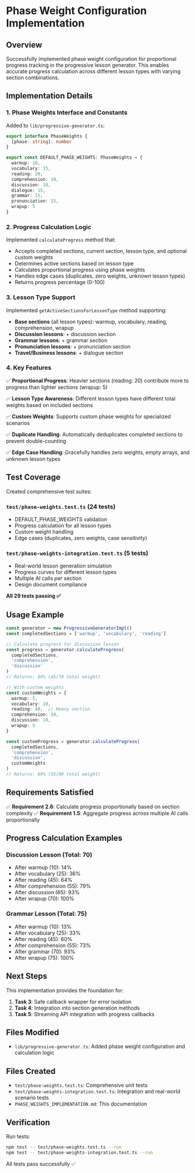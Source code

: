 # Phase Weight Configuration Implementation

## Overview

Successfully implemented phase weight configuration for proportional progress tracking in the progressive lesson generator. This enables accurate progress calculation across different lesson types with varying section combinations.

## Implementation Details

### 1. Phase Weights Interface and Constants

Added to `lib/progressive-generator.ts`:

```typescript
export interface PhaseWeights {
  [phase: string]: number
}

export const DEFAULT_PHASE_WEIGHTS: PhaseWeights = {
  warmup: 10,
  vocabulary: 15,
  reading: 20,
  comprehension: 10,
  discussion: 10,
  dialogue: 15,
  grammar: 15,
  pronunciation: 15,
  wrapup: 5
}
```

### 2. Progress Calculation Logic

Implemented `calculateProgress` method that:
- Accepts completed sections, current section, lesson type, and optional custom weights
- Determines active sections based on lesson type
- Calculates proportional progress using phase weights
- Handles edge cases (duplicates, zero weights, unknown lesson types)
- Returns progress percentage (0-100)

### 3. Lesson Type Support

Implemented `getActiveSectionsForLessonType` method supporting:
- **Base sections** (all lesson types): warmup, vocabulary, reading, comprehension, wrapup
- **Discussion lessons**: + discussion section
- **Grammar lessons**: + grammar section
- **Pronunciation lessons**: + pronunciation section
- **Travel/Business lessons**: + dialogue section

### 4. Key Features

✅ **Proportional Progress**: Heavier sections (reading: 20) contribute more to progress than lighter sections (wrapup: 5)

✅ **Lesson Type Awareness**: Different lesson types have different total weights based on included sections

✅ **Custom Weights**: Supports custom phase weights for specialized scenarios

✅ **Duplicate Handling**: Automatically deduplicates completed sections to prevent double-counting

✅ **Edge Case Handling**: Gracefully handles zero weights, empty arrays, and unknown lesson types

## Test Coverage

Created comprehensive test suites:

### `test/phase-weights.test.ts` (24 tests)
- DEFAULT_PHASE_WEIGHTS validation
- Progress calculation for all lesson types
- Custom weight handling
- Edge cases (duplicates, zero weights, case sensitivity)

### `test/phase-weights-integration.test.ts` (5 tests)
- Real-world lesson generation simulation
- Progress curves for different lesson types
- Multiple AI calls per section
- Design document compliance

**All 29 tests passing ✅**

## Usage Example

```typescript
const generator = new ProgressiveGeneratorImpl()
const completedSections = ['warmup', 'vocabulary', 'reading']

// Calculate progress for discussion lesson
const progress = generator.calculateProgress(
  completedSections,
  'comprehension',
  'discussion'
)
// Returns: 64% (45/70 total weight)

// With custom weights
const customWeights = {
  warmup: 5,
  vocabulary: 10,
  reading: 40,  // Heavy section
  comprehension: 10,
  discussion: 10,
  wrapup: 5
}

const customProgress = generator.calculateProgress(
  completedSections,
  'comprehension',
  'discussion',
  customWeights
)
// Returns: 69% (55/80 total weight)
```

## Requirements Satisfied

✅ **Requirement 2.6**: Calculate progress proportionally based on section complexity
✅ **Requirement 1.5**: Aggregate progress across multiple AI calls proportionally

## Progress Calculation Examples

### Discussion Lesson (Total: 70)
- After warmup (10): 14%
- After vocabulary (25): 36%
- After reading (45): 64%
- After comprehension (55): 79%
- After discussion (65): 93%
- After wrapup (70): 100%

### Grammar Lesson (Total: 75)
- After warmup (10): 13%
- After vocabulary (25): 33%
- After reading (45): 60%
- After comprehension (55): 73%
- After grammar (70): 93%
- After wrapup (75): 100%

## Next Steps

This implementation provides the foundation for:
1. **Task 3**: Safe callback wrapper for error isolation
2. **Task 4**: Integration into section generation methods
3. **Task 5**: Streaming API integration with progress callbacks

## Files Modified

- `lib/progressive-generator.ts`: Added phase weight configuration and calculation logic

## Files Created

- `test/phase-weights.test.ts`: Comprehensive unit tests
- `test/phase-weights-integration.test.ts`: Integration and real-world scenario tests
- `PHASE_WEIGHTS_IMPLEMENTATION.md`: This documentation

## Verification

Run tests:
```bash
npm test -- test/phase-weights.test.ts --run
npm test -- test/phase-weights-integration.test.ts --run
```

All tests pass successfully ✅
